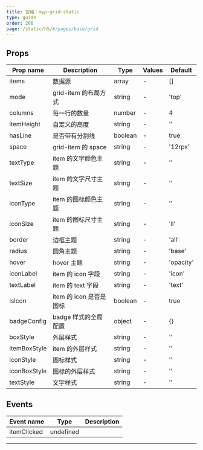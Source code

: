 ```yaml
---
title: 宫格：myp-grid-static
type: guide
order: 200
page: /static/h5/#/pages/base/grid
---
```


## Props

| Prop name    | Description             | Type    | Values | Default   |
| ------------ | ----------------------- | ------- | ------ | --------- |
| items        | 数据源                  | array   | -      | []        |
| mode         | grid-item 的布局方式    | string  | -      | 'top'     |
| columns      | 每一行的数量            | number  | -      | 4         |
| itemHeight   | 自定义的高度            | string  | -      | ''        |
| hasLine      | 是否带有分割线          | boolean | -      | true      |
| space        | grid-item 的 space      | string  | -      | '12rpx'   |
| textType     | item 的文字颜色主题     | string  | -      | ''        |
| textSize     | item 的文字尺寸主题     | string  | -      | ''        |
| iconType     | item 的图标颜色主题     | string  | -      | ''        |
| iconSize     | item 的图标尺寸主题     | string  | -      | 'll'      |
| border       | 边框主题                | string  | -      | 'all'     |
| radius       | 圆角主题                | string  | -      | 'base'    |
| hover        | hover 主题              | string  | -      | 'opacity' |
| iconLabel    | item 的 icon 字段       | string  | -      | 'icon'    |
| textLabel    | item 的 text 字段       | string  | -      | 'text'    |
| isIcon       | item 的 icon 是否是图标 | boolean | -      | true      |
| badgeConfig  | badge 样式的全局配置    | object  | -      | {}        |
| boxStyle     | 外层样式                | string  | -      | ''        |
| itemBoxStyle | item 的外层样式         | string  | -      | ''        |
| iconStyle    | 图标样式                | string  | -      | ''        |
| iconBoxStyle | 图标的外层样式          | string  | -      | ''        |
| textStyle    | 文字样式                | string  | -      | ''        |

## Events

| Event name  | Type      | Description |
| ----------- | --------- | ----------- |
| itemClicked | undefined |

---

